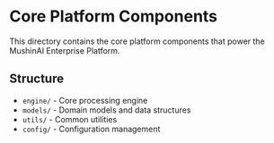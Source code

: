 # Core Platform Components

This directory contains the core platform components that power the MushinAI Enterprise Platform.

## Structure

- `engine/` - Core processing engine
- `models/` - Domain models and data structures
- `utils/` - Common utilities
- `config/` - Configuration management